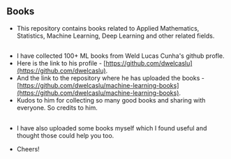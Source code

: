 ## Books

- This repository contains books related to Applied Mathematics, Statistics, Machine Learning, Deep Learning and other related fields.

###
##
- I have collected 100+ ML books from Weld Lucas Cunha's github profle.
- Here is the link to his profile - [https://github.com/dwelcaslu](https://github.com/dwelcaslu).
- And the link to the repository where he has uploaded the books - [https://github.com/dwelcaslu/machine-learning-books](https://github.com/dwelcaslu/machine-learning-books).
- Kudos to him for collecting so many good books and sharing with everyone. So credits to him.

##
##
- I have also uploaded some books myself which I found useful and thought those could help you too.

- Cheers!
